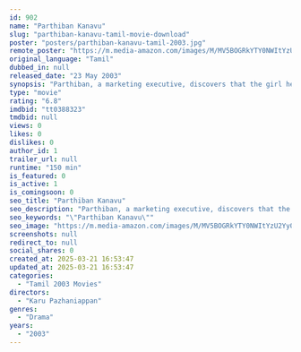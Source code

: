 ```yaml
---
id: 902
name: "Parthiban Kanavu"
slug: "parthiban-kanavu-tamil-movie-download"
poster: "posters/parthiban-kanavu-tamil-2003.jpg"
remote_poster: "https://m.media-amazon.com/images/M/MV5BOGRkYTY0NWItYzU2Yy00Y2M4LTkwYzUtYTljZmUwZGI5OWExXkEyXkFqcGdeQXVyMTY1MzAyNjU4._V1_SX300.jpg"
original_language: "Tamil"
dubbed_in: null
released_date: "23 May 2003"
synopsis: "Parthiban, a marketing executive, discovers that the girl he has fallen in love with is the same woman that his parents want him to marry."
type: "movie"
rating: "6.8"
imdbid: "tt0388323"
tmdbid: null
views: 0
likes: 0
dislikes: 0
author_id: 1
trailer_url: null
runtime: "150 min"
is_featured: 0
is_active: 1
is_comingsoon: 0
seo_title: "Parthiban Kanavu"
seo_description: "Parthiban, a marketing executive, discovers that the girl he has fallen in love with is the same woman that his parents want him to marry."
seo_keywords: "\"Parthiban Kanavu\""
seo_image: "https://m.media-amazon.com/images/M/MV5BOGRkYTY0NWItYzU2Yy00Y2M4LTkwYzUtYTljZmUwZGI5OWExXkEyXkFqcGdeQXVyMTY1MzAyNjU4._V1_SX300.jpg"
screenshots: null
redirect_to: null
social_shares: 0
created_at: 2025-03-21 16:53:47
updated_at: 2025-03-21 16:53:47
categories:
  - "Tamil 2003 Movies"
directors:
  - "Karu Pazhaniappan"
genres:
  - "Drama"
years:
  - "2003"
---
```

